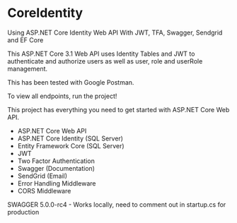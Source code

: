 # CoreIdentity
Using ASP.NET Core Identity Web API With JWT, TFA, Swagger, Sendgrid and EF Core

This ASP.NET Core 3.1 Web API uses Identity Tables and JWT to authenticate and authorize users as well as
user, role and userRole management.

This has been tested with Google Postman.

To view all endpoints, run the project!

This project has everything you need to get started with ASP.NET Core Web API.

- ASP.NET Core Web API
- ASP.NET Core Identity (SQL Server)
- Entity Framework Core (SQL Server)
- JWT
- Two Factor Authentication
- Swagger (Documentation)
- SendGrid (Email) 
- Error Handling Middleware
- CORS Middleware

SWAGGER 5.0.0-rc4 - Works locally, need to comment out in startup.cs for production
